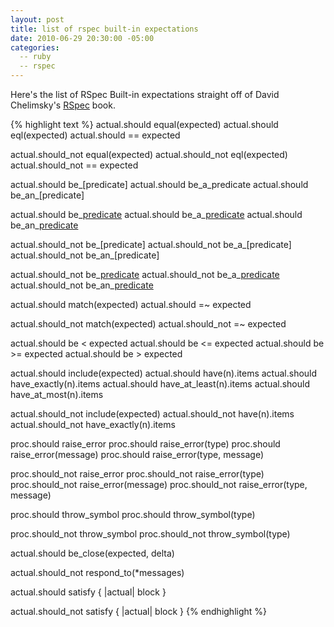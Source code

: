 ```yaml
---
layout: post
title: list of rspec built-in expectations
date: 2010-06-29 20:30:00 -05:00
categories:
  -- ruby
  -- rspec
---
```


Here's the list of RSpec Built-in expectations straight off of David Chelimsky's [RSpec](http://www.pragprog.com/titles/achbd/the-rspec-book) book.

{% highlight text %}
actual.should equal(expected)
actual.should eql(expected)
actual.should == expected

actual.should_not equal(expected)
actual.should_not eql(expected)
actual.should_not == expected

actual.should be_[predicate]
actual.should be_a_predicate
actual.should be_an_[predicate]

actual.should be_[predicate](*args)
actual.should be_a_[predicate](*args)
actual.should be_an_[predicate](*args)

actual.should_not be_[predicate]
actual.should_not be_a_[predicate]
actual.should_not be_an_[predicate]

actual.should_not be_[predicate](*args)
actual.should_not be_a_[predicate](*args)
actual.should_not be_an_[predicate](*args)

actual.should match(expected)
actual.should =~ expected

actual.should_not match(expected)
actual.should_not =~ expected

actual.should be < expected
actual.should be <= expected
actual.should be >= expected
actual.should be > expected

actual.should include(expected)
actual.should have(n).items
actual.should have_exactly(n).items
actual.should have_at_least(n).items
actual.should have_at_most(n).items

actual.should_not include(expected)
actual.should_not have(n).items
actual.should_not have_exactly(n).items

proc.should raise_error
proc.should raise_error(type)
proc.should raise_error(message)
proc.should raise_error(type, message)

proc.should_not raise_error
proc.should_not raise_error(type)
proc.should_not raise_error(message)
proc.should_not raise_error(type, message)

proc.should throw_symbol
proc.should throw_symbol(type)

proc.should_not throw_symbol
proc.should_not throw_symbol(type)

actual.should be_close(expected, delta)

actual.should_not respond_to(*messages)

actual.should satisfy { |actual| block }

actual.should_not satisfy { |actual| block }
{% endhighlight %}
